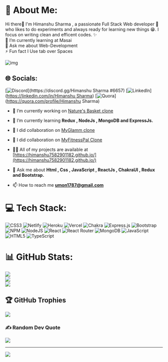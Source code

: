 

# 💫 About Me:
Hi there👋 I'm  Himanshu Sharma , a passionate Full Stack Web developer 🚀 who likes to do experiments and always ready for learning new things 😁. I focus on writing clean and efficent codes. ✨<br>🌱 I’m currently learning at Masai<br>💬 Ask me about Web-Development<br>⚡ Fun fact I Use tab over Spaces

<img src="https://camo.githubusercontent.com/3997f3b27a68e19c31e2d1c378d77303735faa42e7d18a8018f7510d66aaa83e/68747470733a2f2f7777772e77696e677374656368736f6c7574696f6e732e636f6d2f77702d636f6e74656e742f75706c6f6164732f323032322f30332f66756c6c2d737461636b2d646576656c6f706d656e742e676966" alt="img"/>

## 🌐 Socials:
[![Discord](https://img.shields.io/badge/Discord-%237289DA.svg?logo=discord&logoColor=white)](htttps://discord.gg/Himanshu Sharma #6657) [![LinkedIn](https://img.shields.io/badge/LinkedIn-%230077B5.svg?logo=linkedin&logoColor=white)]([https://linkedin.com/in/Himanshu Sharma](https://www.linkedin.com/in/himanshu-sharma7/)) [![Quora](https://img.shields.io/badge/Quora-%23B92B27.svg?logo=Quora&logoColor=white)](https://quora.com/profile/Himanshu Sharma) 

- 🔭 I’m currently working on [Nature's Basket clone](https://tangerine-jelly-4c7754.netlify.app/)

- 🌱 I’m currently learning **Redux , NodeJs , MongoDB and ExpressJs.**

- 👯 I did collaboration on [MyGlamm clone](https://magnificent-starship-340b64.netlify.app/)

- 👯 I did collaboration on [MyFitnessPal Clone](https://myfitnesspal.netlify.app/)

- 👨‍💻 All of my projects are available at [https://himanshu7582901182.github.io/](https://himanshu7582901182.github.io/)

- 💬 Ask me about **Html , Css , JavaScript , ReactJs , ChakraUI , Redux and Bootstrap.**

- 📫 How to reach me **umon1787@gmail.com**

# 💻 Tech Stack:
![CSS3](https://img.shields.io/badge/css3-%231572B6.svg?style=plastic&logo=css3&logoColor=white) ![Netlify](https://img.shields.io/badge/netlify-%23000000.svg?style=plastic&logo=netlify&logoColor=#00C7B7) ![Heroku](https://img.shields.io/badge/heroku-%23430098.svg?style=plastic&logo=heroku&logoColor=white) ![Vercel](https://img.shields.io/badge/vercel-%23000000.svg?style=plastic&logo=vercel&logoColor=white) ![Chakra](https://img.shields.io/badge/chakra-%234ED1C5.svg?style=plastic&logo=chakraui&logoColor=white) ![Express.js](https://img.shields.io/badge/express.js-%23404d59.svg?style=plastic&logo=express&logoColor=%2361DAFB) ![Bootstrap](https://img.shields.io/badge/bootstrap-%23563D7C.svg?style=plastic&logo=bootstrap&logoColor=white) ![NPM](https://img.shields.io/badge/NPM-%23000000.svg?style=plastic&logo=npm&logoColor=white) ![NodeJS](https://img.shields.io/badge/node.js-6DA55F?style=plastic&logo=node.js&logoColor=white) ![React](https://img.shields.io/badge/react-%2320232a.svg?style=plastic&logo=react&logoColor=%2361DAFB) ![React Router](https://img.shields.io/badge/React_Router-CA4245?style=plastic&logo=react-router&logoColor=white) ![MongoDB](https://img.shields.io/badge/MongoDB-%234ea94b.svg?style=plastic&logo=mongodb&logoColor=white) ![JavaScript](https://img.shields.io/badge/javascript-%23323330.svg?style=plastic&logo=javascript&logoColor=%23F7DF1E) ![HTML5](https://img.shields.io/badge/html5-%23E34F26.svg?style=plastic&logo=html5&logoColor=white) ![TypeScript](https://img.shields.io/badge/typescript-%23007ACC.svg?style=plastic&logo=typescript&logoColor=white)

# 📊 GitHub Stats:
![](https://github-readme-stats.vercel.app/api?username=himanshu7582901182&theme=onedark&hide_border=false&include_all_commits=true&count_private=true)<br/>
![](https://github-readme-streak-stats.herokuapp.com/?user=himanshu7582901182&theme=onedark&hide_border=false)<br/>
![](https://github-readme-stats.vercel.app/api/top-langs/?username=himanshu7582901182&theme=onedark&hide_border=false&include_all_commits=true&count_private=true&layout=compact)

## 🏆 GitHub Trophies
![](https://github-profile-trophy.vercel.app/?username=himanshu7582901182&theme=gruvbox&no-frame=false&no-bg=false&margin-w=4)

### ✍️ Random Dev Quote
![](https://quotes-github-readme.vercel.app/api?type=vetical&theme=radical)

---
[![](https://visitcount.itsvg.in/api?id=himanshu7582901182&icon=3&color=0)](https://visitcount.itsvg.in)

<!-- Proudly created with GPRM ( https://gprm.itsvg.in ) -->





















